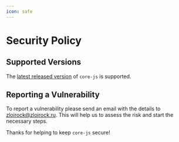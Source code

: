 ```yaml
---
icon: safe
---
```


# Security Policy

## Supported Versions

The [latest released version](https://github.com/zloirock/core-js/releases) of `core-js` is supported.

## Reporting a Vulnerability

To report a vulnerability please send an email with the details to zloirock@zloirock.ru.
This will help us to assess the risk and start the necessary steps.

Thanks for helping to keep `core-js` secure!
